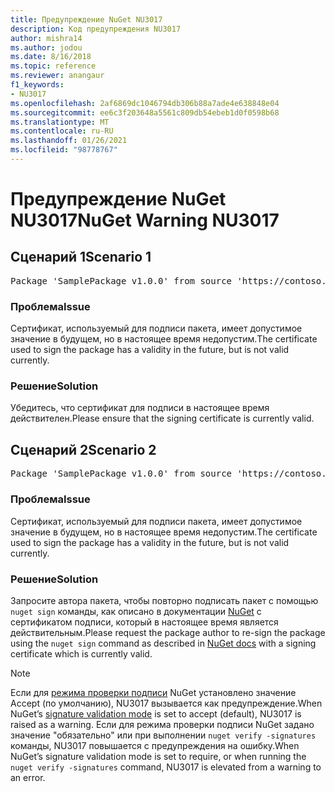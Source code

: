 ```yaml
---
title: Предупреждение NuGet NU3017
description: Код предупреждения NU3017
author: mishra14
ms.author: jodou
ms.date: 8/16/2018
ms.topic: reference
ms.reviewer: anangaur
f1_keywords:
- NU3017
ms.openlocfilehash: 2af6869dc1046794db306b88a7ade4e638848e04
ms.sourcegitcommit: ee6c3f203648a5561c809db54ebeb1d0f0598b68
ms.translationtype: MT
ms.contentlocale: ru-RU
ms.lasthandoff: 01/26/2021
ms.locfileid: "98778767"
---
```

# <a name="nuget-warning-nu3017"></a><span data-ttu-id="1a3a5-103">Предупреждение NuGet NU3017</span><span class="sxs-lookup"><span data-stu-id="1a3a5-103">NuGet Warning NU3017</span></span>

## <a name="scenario-1"></a><span data-ttu-id="1a3a5-104">Сценарий 1</span><span class="sxs-lookup"><span data-stu-id="1a3a5-104">Scenario 1</span></span>

<pre>Package 'SamplePackage v1.0.0' from source 'https://contoso.com/index.json': The signing certificate is not yet valid.</pre>

### <a name="issue"></a><span data-ttu-id="1a3a5-105">Проблема</span><span class="sxs-lookup"><span data-stu-id="1a3a5-105">Issue</span></span>

<span data-ttu-id="1a3a5-106">Сертификат, используемый для подписи пакета, имеет допустимое значение в будущем, но в настоящее время недопустим.</span><span class="sxs-lookup"><span data-stu-id="1a3a5-106">The certificate used to sign the package has a validity in the future, but is not valid currently.</span></span>


### <a name="solution"></a><span data-ttu-id="1a3a5-107">Решение</span><span class="sxs-lookup"><span data-stu-id="1a3a5-107">Solution</span></span>

<span data-ttu-id="1a3a5-108">Убедитесь, что сертификат для подписи в настоящее время действителен.</span><span class="sxs-lookup"><span data-stu-id="1a3a5-108">Please ensure that the signing certificate is currently valid.</span></span>



## <a name="scenario-2"></a><span data-ttu-id="1a3a5-109">Сценарий 2</span><span class="sxs-lookup"><span data-stu-id="1a3a5-109">Scenario 2</span></span>

<pre>Package 'SamplePackage v1.0.0' from source 'https://contoso.com/index.json': The primary signature's certificate is not yet valid.</pre>

### <a name="issue"></a><span data-ttu-id="1a3a5-110">Проблема</span><span class="sxs-lookup"><span data-stu-id="1a3a5-110">Issue</span></span>

<span data-ttu-id="1a3a5-111">Сертификат, используемый для подписи пакета, имеет допустимое значение в будущем, но в настоящее время недопустим.</span><span class="sxs-lookup"><span data-stu-id="1a3a5-111">The certificate used to sign the package has a validity in the future, but is not valid currently.</span></span>


### <a name="solution"></a><span data-ttu-id="1a3a5-112">Решение</span><span class="sxs-lookup"><span data-stu-id="1a3a5-112">Solution</span></span>

<span data-ttu-id="1a3a5-113">Запросите автора пакета, чтобы повторно подписать пакет с помощью `nuget sign` команды, как описано в документации [NuGet](../../create-packages/sign-a-package.md) с сертификатом подписи, который в настоящее время является действительным.</span><span class="sxs-lookup"><span data-stu-id="1a3a5-113">Please request the package author to re-sign the package using the `nuget sign` command as described in [NuGet docs](../../create-packages/sign-a-package.md) with a signing certificate which is currently valid.</span></span>


> [!Note]
> <span data-ttu-id="1a3a5-114">Если для [режима проверки подписи](../../consume-packages/installing-signed-packages.md#configure-package-signature-requirements) NuGet установлено значение Accept (по умолчанию), NU3017 вызывается как предупреждение.</span><span class="sxs-lookup"><span data-stu-id="1a3a5-114">When NuGet’s [signature validation mode](../../consume-packages/installing-signed-packages.md#configure-package-signature-requirements) is set to accept (default), NU3017 is raised as a warning.</span></span> <span data-ttu-id="1a3a5-115">Если для режима проверки подписи NuGet задано значение "обязательно" или при выполнении `nuget verify -signatures` команды, NU3017 повышается с предупреждения на ошибку.</span><span class="sxs-lookup"><span data-stu-id="1a3a5-115">When NuGet’s signature validation mode is set to require, or when running the `nuget verify -signatures` command, NU3017 is elevated from a warning to an error.</span></span> 
